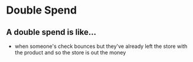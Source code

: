 # Double Spend
## A double spend is like...

* when someone's check bounces but they've already left the store with the product and so the store is out the money
